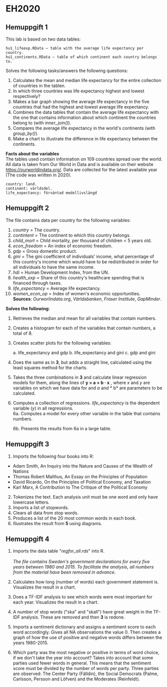 # EH2020

## Hemuppgift 1
This lab is based on two data tables:

    hu1_lifeexp.RData – table with the average life expectancy per country.
    hu1_continents.RData – table of which continent each country belongs to.

Solves the following tasks/answers the following questions:
1. Calculates the mean and median life expectancy for the entire collection of countries in the tablen.
2. In which three countries was life expectancy highest and lowest respectively?
3. Makes a bar graph showing the average life expectancy in the five countries that had the highest and lowest average life expectancy.
4. Combines the data tables that contain the average life expectancy with the one that contains information about which continent the countries belong to (with *inner_join()*).
5. Compares the average life expectancy in the world's continents (with *group_by()*).
6. Make a chart to illustrate the difference in life expectancy between the continents.

**Facts about the variables**\
The tables used contain information on 109 countries spread over the world. All data is taken from Our World in Data and is available on their website https://ourworldindata.org/. Data are collected for the latest available year (The code was written in 2020).

    country: land.
    continent: världsdel.
    life_expectancy: förväntad medellivslängd

## Hemuppgift 2
The file contains data per country for the following variables:
1. *country* = The country.
2. *contintent* = The continent to which this country belongs.
3. *child_mort* = Child mortality, per thousand of children < 5 years old.
4. *econ_freedom* = An index of economic freedom.
5. *gdp* = Gross domestic product.
6. *gini* = The gini coefficient of individuals' income, what percentage of this country's income which would have to be redistributed in order for all individuals to have the same income.
7. *hdi* = Human Development Index, from the UN.
8. *health_exp* = Share of this country's healthcare spending that is financed through taxes.
9. *life_expectancy* = Average life expectancy.
10. *women_econ_op* = Index of women's economic opportunities.\
**Sources**: *Ourworlindata.org*, *Världsbanken*, *Fraser Institute*, *GapMinder*.

**Solves the following**:
1. Retrieves the median and mean for all variables that contain numbers.
2. Creates a histogram for each of the variables that contain numbers, a total of 8.
3. Creates scatter plots for the following variables:

    a. life_expectancy and gdp
    b. life_expectancy and gini
    c. gdp and gini

4. Does the same as in **3**, but adds a straight line, calculated using the least squares method for the charts.
5. Takes the three combinations in **3** and calculate linear regression models for them, along the lines of **y = a + b · x** , where *x* and *y* are variables on which we have data for and *a* and * b* are parameters to be calculated. 
6. Computes a collection of regressions. *life_expectancy* is the dependent variable (*y*) in all regressions.\
    6a. Computes a model for every other variable in the table that contains numbers.

    6b. Presents the results from 6a in a large table.

## Hemuppgift 3
1. Imports the following four books into R:
- Adam Smith, An Inquiry into the Nature and Causes of the Wealth of Nations 
- Thomas Robert Malthus, An Essay on the Principles of Population
- David Ricardo, On the Principles of Political Economy, and Taxation
- Karl Marx, A Contribution to The Critique of the Political Economy

2. Tokenizes the text. Each analysis unit must be one word and only have lowercase letters.
3. Imports a list of stopwords.
4. Clears all data from stop words.
5. Produces a list of the 20 most common words in each book.
6. Illustrates the result from **5** using diagrams.

## Hemuppgift 4

1.	Imports the data table "*regfor_all.rds*" into R.
\
\
*The file contains Sweden's government declarations for every five years between 1980 and 2015. To facilitate the analysis, all numbers from the material have been removed in advance.* 

2.	Calculates how long (number of words) each government statement is. Visualizes the result in a chart.

3.	Does a TF-IDF analysis to see which words were most important for each year. Visualizes the result in a chart.

4.	A number of stop words ("ska" and "skall") have great weight in the TF-IDF analysis. These are removed and then **3** is redone.

5.	Imports a sentiment dictionary and assigns a sentiment score to each word accordingly. Gives all NA observations the value 0. Then creates a graph of how the use of positive and negative words differs between the years 1980-2015.

6.	Which party was the most negative or positive in terms of word choice, if we don't take the year into account? Takes into account that some parties used fewer words in general. This means that the sentiment score must be divided by the number of words per party. Three parties are observed: The Center Party (Fälldin), the Social Democrats (Palme, Carlsson, Persson and Löfven) and the Moderates (Reinfeldt).

